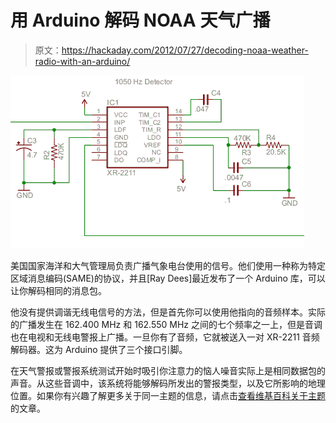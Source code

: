 # 用 Arduino 解码 NOAA 天气广播

> 原文：<https://hackaday.com/2012/07/27/decoding-noaa-weather-radio-with-an-arduino/>

![](img/d0ef68676181d1efc80cc1b34cdb4e68.png "same-weather-radio-decoder")

美国国家海洋和大气管理局负责广播气象电台使用的信号。他们使用一种称为特定区域消息编码(SAME)的协议，并且[Ray Dees]最近发布了一个 Arduino 库，可以让你解码相同的消息包。

他没有提供调谐无线电信号的方法，但是首先你可以使用他指向的音频样本。实际的广播发生在 162.400 MHz 和 162.550 MHz 之间的七个频率之一上，但是音调也在电视和无线电警报上广播。一旦你有了音频，它就被送入一对 XR-2211 音频解码器。这为 Arduino 提供了三个接口引脚。

在天气警报或警报系统测试开始时吸引你注意力的恼人噪音实际上是相同数据包的声音。从这些音调中，该系统将能够解码所发出的警报类型，以及它所影响的地理位置。如果你有兴趣了解更多关于同一主题的信息，请点击[查看维基百科关于主题](http://en.wikipedia.org/wiki/Specific_Area_Message_Encoding)的文章。